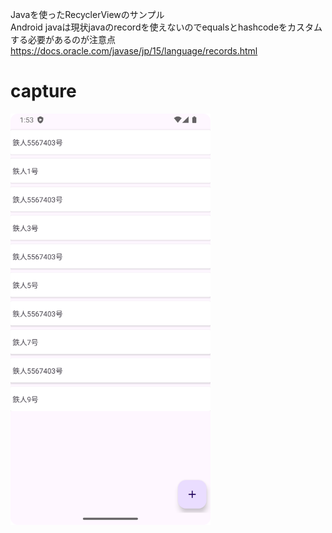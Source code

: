 Javaを使ったRecyclerViewのサンプル<br>
Android javaは現状javaのrecordを使えないのでequalsとhashcodeをカスタムする必要があるのが注意点<br>
https://docs.oracle.com/javase/jp/15/language/records.html<br>

# capture

<img src="./1.png" width=320 />